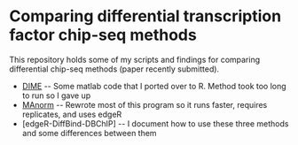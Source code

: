 # Comparing differential transcription factor chip-seq methods

This repository holds some of my scripts and findings for comparing differential chip-seq methods (paper recently submitted).

* [DIME](DIME/) -- Some matlab code that I ported over to R. Method took too long to run so I gave up
* [MAnorm](MAnorm/) -- Rewrote most of this program so it runs faster, requires replicates, and uses edgeR
* [edgeR-DiffBind-DBChIP] -- I document how to use these three methods and some differences between them